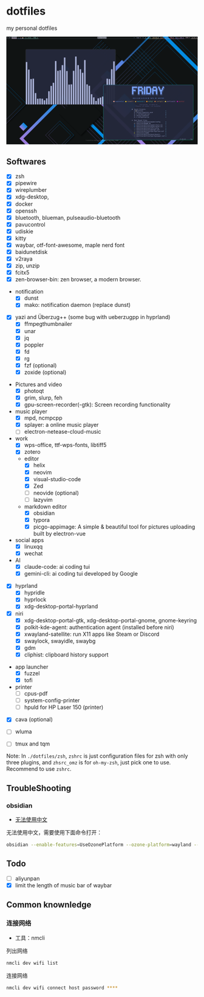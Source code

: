 # dotfiles

my personal dotfiles

<div align="center">
	<img src="./arch.png" width="800" alt="display nvim" />
</div>

## Softwares

- [x] zsh
- [x] pipewire
- [x] wireplumber
- [x] xdg-desktop, 
- [x] docker
- [x] openssh
- [x] bluetooth, blueman, pulseaudio-bluetooth
- [x] pavucontrol
- [x] udiskie
- [x] kitty
- [x] waybar, otf-font-awesome, maple nerd font
- [x] baidunetdisk
- [x] v2raya
- [x] zip, unzip
- [x] fcitx5
- [x] zen-browser-bin: zen browser, a modern browser.
- notification
  - [x] dunst
  - [x] mako: notification daemon (replace dunst)
- [x] yazi and Überzug++ (some bug with ueberzugpp in hyprland)
    - [x] ffmpegthumbnailer
    - [x] unar
    - [x] jq
    - [x] poppler
    - [x] fd
    - [x] rg
    - [x] fzf (optional)
    - [x] zoxide (optional)
- Pictures and video
  - [x] photoqt
  - [x] grim, slurp, feh
  - [x] gpu-screen-recorder(-gtk): Screen recording functionality
- music player
  - [x] mpd, ncmpcpp
  - [x] splayer: a online music player
  - [ ] electron-netease-cloud-music
- work
  - [x] wps-office, ttf-wps-fonts, libtiff5
  - [x] zotero
  - editor
  	- [x] helix
  	- [x] neovim
  	- [x] visual-studio-code
  	- [x] Zed
  	- [ ] neovide (optional)
  	- [ ] lazyvim
  - markdown editor
  	- [x] obsidian
  	- [x] typora
  	- [x] picgo-appimage: A simple & beautiful tool for pictures uploading built by electron-vue
- social apps
  - [x] linuxqq
  - [x] wechat
- AI
  - [x] claude-code: ai coding tui
  - [x] gemini-cli: ai coding tui developed by Google
- [x] hyprland
  - [x] hypridle
  - [x] hyprlock
  - [x] xdg-desktop-portal-hyprland
- [x] niri
  - [x] xdg-desktop-portal-gtk, xdg-desktop-portal-gnome, gnome-keyring
  - [x] polkit-kde-agent: authentication agent (installed before niri)
  - [x] xwayland-satellite: run X11 apps like Steam or Discord
  - [x] swaylock, swayidle, swaybg
  - [x] gdm
  - [x] cliphist: clipboard history support
- app launcher
  - [x] fuzzel
  - [x] tofi
- printer
    - [ ] cpus-pdf
    - [ ] system-config-printer
    - [ ] hpuld for HP Laser 150 (printer)
- [x] cava (optional)
- [ ] wluma
- [ ] tmux and tqm


Note: In `./dotfiles/zsh`, `zshrc` is just configuration files for zsh with only three plugins, and `zhsrc_omz` is for `oh-my-zsh`, just pick one to use. Recommend to use `zshrc`.

## TroubleShooting

### obsidian

- [无法使用中文](https://fcitx-im.org/wiki/Using_Fcitx_5_on_Wayland#Chromium_.2F_Electron)

无法使用中文，需要使用下面命令打开：
```bash
obsidian --enable-features=UseOzonePlatform --ozone-platform=wayland --enable-wayland-ime
```

## Todo

- [ ] aliyunpan
- [x] limit the length of music bar of waybar

## Common knownledge

### 连接网络

- 工具：nmcli

列出网络
```bash
nmcli dev wifi list
```

连接网络
```bash
nmcli dev wifi connect host password ****
```
